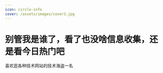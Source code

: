 ```yaml
---
icon: circle-info
cover: /assets/images/cover3.jpg
---
```


# 别管我是谁了，看了也没啥信息收集，还是看今日热门吧

喜欢逛各种技术网站的技术海盗一名
